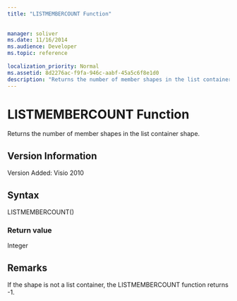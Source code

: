 ```yaml
---
title: "LISTMEMBERCOUNT Function"
 
 
manager: soliver
ms.date: 11/16/2014
ms.audience: Developer
ms.topic: reference
 
localization_priority: Normal
ms.assetid: 8d2276ac-f9fa-946c-aabf-45a5c6f8e1d0
description: "Returns the number of member shapes in the list container shape."
---
```


# LISTMEMBERCOUNT Function

Returns the number of member shapes in the list container shape.
  
## Version Information

Version Added: Visio 2010 
  
## Syntax

LISTMEMBERCOUNT()
  
### Return value

Integer
  
## Remarks

If the shape is not a list container, the LISTMEMBERCOUNT function returns -1.
  

